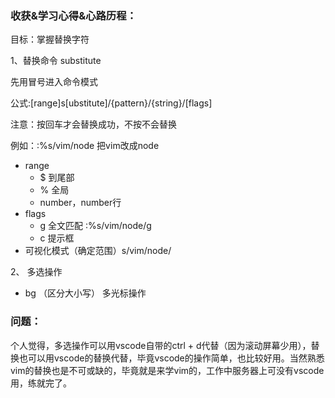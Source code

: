 ### 收获&学习心得&心路历程：

目标：掌握替换字符

1、替换命令 substitute

先用冒号进入命令模式

公式:[range]s[ubstitute]/{pattern}/{string}/[flags]

注意：按回车才会替换成功，不按不会替换

例如：:%s/vim/node 把vim改成node

  - range
      - $ 到尾部
      - % 全局
      - number，number行
  - flags
      - g 全文匹配 :%s/vim/node/g
      - c 提示框
  - 可视化模式（确定范围）s/vim/node/


2、 多选操作
  - bg （区分大小写） 多光标操作

### 问题：

个人觉得，多选操作可以用vscode自带的ctrl + d代替（因为滚动屏幕少用），替换也可以用vscode的替换代替，毕竟vscode的操作简单，也比较好用。当然熟悉vim的替换也是不可或缺的，毕竟就是来学vim的，工作中服务器上可没有vscode用，练就完了。
